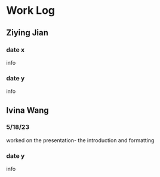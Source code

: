 # Work Log

## Ziying Jian

### date x

info

### date y

info


## Ivina Wang

### 5/18/23
worked on the presentation- the introduction and formatting

### date y

info
